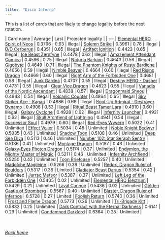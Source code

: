```yaml
---
title:  "Disco Inferno"
---
```


This is a list of cards that are likely to change legality before the next rotation.

| Card name | Average | Last | Projected legality |
| :-- |
[Elemental HERO Spirit of Neos](https://db.ygoprodeck.com/card/?search=Elemental%20HERO%20Spirit%20of%20Neos) | 0.3796 | 0.93 | Illegal |
[Solemn Strike](https://db.ygoprodeck.com/card/?search=Solemn%20Strike) | 0.3961 | 0.78 | Illegal |
[D/D Cerberus](https://db.ygoprodeck.com/card/?search=D/D%20Cerberus) | 0.4351 | 0.65 | Illegal |
[Artifact Ignition](https://db.ygoprodeck.com/card/?search=Artifact%20Ignition) | 0.4423 | 0.65 | Illegal |
[Ice Beast Zerofyne](https://db.ygoprodeck.com/card/?search=Ice%20Beast%20Zerofyne) | 0.4478 | 0.62 | Illegal |
[Amazement Attendant Comica](https://db.ygoprodeck.com/card/?search=Amazement%20Attendant%20Comica) | 0.4596 | 0.75 | Illegal |
[Naturia Barkion](https://db.ygoprodeck.com/card/?search=Naturia%20Barkion) | 0.4643 | 0.56 | Illegal |
[Gigobyte](https://db.ygoprodeck.com/card/?search=Gigobyte) | 0.4649 | 0.71 | Illegal |
[The Phantom Knights of Rusty Bardiche](https://db.ygoprodeck.com/card/?search=The%20Phantom%20Knights%20of%20Rusty%20Bardiche) | 0.4656 | 0.59 | Illegal |
[Nimble Beaver](https://db.ygoprodeck.com/card/?search=Nimble%20Beaver) | 0.4664 | 0.60 | Illegal |
[Red Rising Dragon](https://db.ygoprodeck.com/card/?search=Red%20Rising%20Dragon) | 0.4669 | 0.60 | Illegal |
[Right Arm of the Forbidden One](https://db.ygoprodeck.com/card/?search=Right%20Arm%20of%20the%20Forbidden%20One) | 0.4681 | 0.58 | Illegal |
[Junk Gardna](https://db.ygoprodeck.com/card/?search=Junk%20Gardna) | 0.4707 | 0.55 | Illegal |
[Destiny HERO - Dasher](https://db.ygoprodeck.com/card/?search=Destiny%20HERO%20-%20Dasher) | 0.4731 | 0.55 | Illegal |
[Clear Vice Dragon](https://db.ygoprodeck.com/card/?search=Clear%20Vice%20Dragon) | 0.4823 | 0.55 | Illegal |
[Vanadis of the Nordic Ascendant](https://db.ygoprodeck.com/card/?search=Vanadis%20of%20the%20Nordic%20Ascendant) | 0.4838 | 0.57 | Illegal |
[Dragonmaid Sheou](https://db.ygoprodeck.com/card/?search=Dragonmaid%20Sheou) | 0.4848 | 0.54 | Illegal |
[Volcanic Counter](https://db.ygoprodeck.com/card/?search=Volcanic%20Counter) | 0.4864 | 0.65 | Illegal |
[Sky Striker Ace - Kagari](https://db.ygoprodeck.com/card/?search=Sky%20Striker%20Ace%20-%20Kagari) | 0.4886 | 0.68 | Illegal |
[Boot-Up Admiral - Destroyer Dynamo](https://db.ygoprodeck.com/card/?search=Boot-Up%20Admiral%20-%20Destroyer%20Dynamo) | 0.4906 | 0.53 | Illegal |
[Ritual Beast Tamer Lara](https://db.ygoprodeck.com/card/?search=Ritual%20Beast%20Tamer%20Lara) | 0.4910 | 0.60 | Illegal |
[Galaxy Cyclone](https://db.ygoprodeck.com/card/?search=Galaxy%20Cyclone) | 0.4928 | 0.62 | Illegal |
[Infernity Launcher](https://db.ygoprodeck.com/card/?search=Infernity%20Launcher) | 0.4931 | 0.62 | Illegal |
[Skull Archfiend of Lightning](https://db.ygoprodeck.com/card/?search=Skull%20Archfiend%20of%20Lightning) | 0.4941 | 0.54 | Illegal |
[Successor Soul](https://db.ygoprodeck.com/card/?search=Successor%20Soul) | 0.4979 | 0.60 | Illegal |
[Red-Eyes Wyvern](https://db.ygoprodeck.com/card/?search=Red-Eyes%20Wyvern) | 0.5022 | 0.41 | Unlimited |
[Effect Veiler](https://db.ygoprodeck.com/card/?search=Effect%20Veiler) | 0.5034 | 0.48 | Unlimited |
[Noble Knight Bedwyr](https://db.ygoprodeck.com/card/?search=Noble%20Knight%20Bedwyr) | 0.5035 | 0.43 | Unlimited |
[Shadow Toon](https://db.ygoprodeck.com/card/?search=Shadow%20Toon) | 0.5108 | 0.46 | Unlimited |
[Deep Sea Diva](https://db.ygoprodeck.com/card/?search=Deep%20Sea%20Diva) | 0.5113 | 0.46 | Unlimited |
[Number 102: Star Seraph Sentry](https://db.ygoprodeck.com/card/?search=Number%20102:%20Star%20Seraph%20Sentry) | 0.5136 | 0.41 | Unlimited |
[Montage Dragon](https://db.ygoprodeck.com/card/?search=Montage%20Dragon) | 0.5167 | 0.46 | Unlimited |
[Galaxy-Eyes Photon Dragon](https://db.ygoprodeck.com/card/?search=Galaxy-Eyes%20Photon%20Dragon) | 0.5174 | 0.37 | Unlimited |
[Endymion, the Mighty Master of Magic](https://db.ygoprodeck.com/card/?search=Endymion,%20the%20Mighty%20Master%20of%20Magic) | 0.5211 | 0.46 | Unlimited |
[Infernity Archfiend](https://db.ygoprodeck.com/card/?search=Infernity%20Archfiend) | 0.5250 | 0.42 | Unlimited |
[Toon Briefcase](https://db.ygoprodeck.com/card/?search=Toon%20Briefcase) | 0.5257 | 0.40 | Unlimited |
[Madolche Magileine](https://db.ygoprodeck.com/card/?search=Madolche%20Magileine) | 0.5266 | 0.38 | Unlimited |
[Redox, Dragon Ruler of Boulders](https://db.ygoprodeck.com/card/?search=Redox,%20Dragon%20Ruler%20of%20Boulders) | 0.5317 | 0.36 | Limited |
[Gladiator Beast Darius](https://db.ygoprodeck.com/card/?search=Gladiator%20Beast%20Darius) | 0.5354 | 0.42 | Unlimited |
[Jurrac Meteor](https://db.ygoprodeck.com/card/?search=Jurrac%20Meteor) | 0.5387 | 0.37 | Unlimited |
[Left Leg of the Forbidden One](https://db.ygoprodeck.com/card/?search=Left%20Leg%20of%20the%20Forbidden%20One) | 0.5405 | 0.02 | Unlimited |
[Elemental HERO Electrum](https://db.ygoprodeck.com/card/?search=Elemental%20HERO%20Electrum) | 0.5429 | 0.21 | Unlimited |
[Laval Cannon](https://db.ygoprodeck.com/card/?search=Laval%20Cannon) | 0.5436 | 0.02 | Unlimited |
[Golden Castle of Stromberg](https://db.ygoprodeck.com/card/?search=Golden%20Castle%20of%20Stromberg) | 0.5567 | 0.40 | Unlimited |
[Blaster, Dragon Ruler of Infernos](https://db.ygoprodeck.com/card/?search=Blaster,%20Dragon%20Ruler%20of%20Infernos) | 0.5728 | 0.27 | Limited |
[Foolish Return](https://db.ygoprodeck.com/card/?search=Foolish%20Return) | 0.5740 | 0.36 | Unlimited |
[Frost and Flame Dragon](https://db.ygoprodeck.com/card/?search=Frost%20and%20Flame%20Dragon) | 0.5773 | 0.26 | Unlimited |
[Tri-Brigade Kitt](https://db.ygoprodeck.com/card/?search=Tri-Brigade%20Kitt) | 0.5832 | 0.25 | Unlimited |
[Dark Contract with the Eternal Darkness](https://db.ygoprodeck.com/card/?search=Dark%20Contract%20with%20the%20Eternal%20Darkness) | 0.6141 | 0.29 | Unlimited |
[Condemned Darklord](https://db.ygoprodeck.com/card/?search=Condemned%20Darklord) | 0.6364 | 0.25 | Unlimited |

<br>

###### [Back home](index)